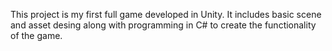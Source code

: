 This project is my first full game developed in Unity. It includes basic scene and asset desing along with programming in C# to create the functionality of the game.

